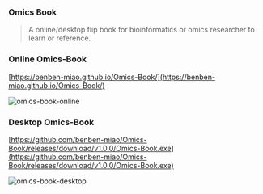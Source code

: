 ### Omics Book
> A online/desktop flip book for bioinformatics or omics researcher to learn or reference.

### Online Omics-Book
[https://benben-miao.github.io/Omics-Book/](https://benben-miao.github.io/Omics-Book/)

![omics-book-online](https://benben-miao.gitee.io/image-cloud/Flipbook/omics-book-online.png)

### Desktop Omics-Book
[https://github.com/benben-miao/Omics-Book/releases/download/v1.0.0/Omics-Book.exe](https://github.com/benben-miao/Omics-Book/releases/download/v1.0.0/Omics-Book.exe)

![omics-book-desktop](https://benben-miao.gitee.io/image-cloud/Flipbook/omics-book-desktop.png)